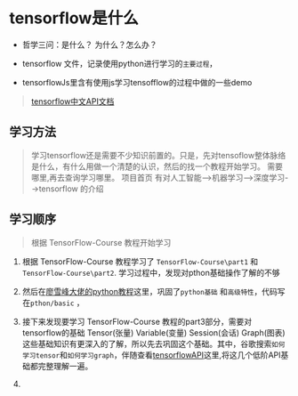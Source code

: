 # tensorflow是什么

* 哲学三问：是什么？ 为什么？怎么办？

* tensorflow 文件，记录使用python进行学习的`主要过程`，

* tensorflowJs里含有使用js学习tensofflow的过程中做的一些demo

> [tensorflow中文API文档](https://www.tensorflow.org/guide?hl=zh-cn)

## 学习方法

> 学习tensorflow还是需要不少知识前置的。只是，先对tensoflow整体脉络是什么，有什么用做一个清楚的认识，然后的找一个教程开始学习。
> 需要哪里,再去查询学习哪里。
> 项目首页 有对人工智能-->机器学习-->深度学习-->tensorflow 的介绍

## 学习顺序

> 根据 TensorFlow-Course 教程[](https://github.com/machinelearningmindset/TensorFlow-Course)开始学习

1. 根据 TensorFlow-Course 教程学习了 `TensorFlow-Course\part1` 和 `TensorFlow-Course\part2`. 学习过程中，发现对pthon基础操作了解的不够

2. 然后在[廖雪峰大佬的python教程](https://www.liaoxuefeng.com/wiki/0014316089557264a6b348958f449949df42a6d3a2e542c000)这里，巩固了`python基础` 和`高级特性`，代码写在`pthon/basic` ，

3. 接下来发现要学习 TensorFlow-Course 教程的part3部分，需要对tensorflow的基础 Tensor(张量) Variable(变量)  Session(会话) Graph(图表) 这些基础知识有更深入的了解，所以先去巩固这个基础。其中，谷歌搜索`如何学习tensor`和`如何学习graph`，伴随查看[tensorflowAPI](https://www.tensorflow.org/guide/tensors?hl=zh-cn)这里,将这几个低阶API基础都完整理解一遍。

4. 
